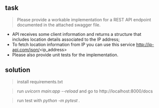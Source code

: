 ## task
> Please provide a workable implementation for a REST API endpoint
documented in the attached swagger file.
- API receives some client information and returns a structure that
includes location details associated to the IP address;
- To fetch location information from IP you can use this service
http://ip-api.com/json/<ip_address>
- Please also provide unit tests for the implementation.

## solution
> install requirements.txt

> run *uvicorn main:app --reload* and go to http://localhost:8000/docs

> run test with *python -m pytest .*